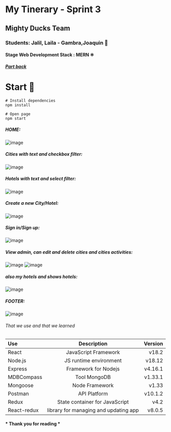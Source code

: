 # My Tinerary - Sprint 3
## Mighty Ducks Team 
### Students: Jalil, Laila - Gambra,Joaquin 🦾
#### Stage Web Development Stack : **MERN** ⚛
##### [*Part back*](https://github.com/joacogambra/back-mightyducks)
# Start 🚀
```
# Install dependencies
npm install

# Open page
npm start
```
##### HOME: 
![image](https://user-images.githubusercontent.com/114600775/203625739-e55cf37d-a978-4075-927c-7e03db183bd2.png)
##### Cities with text and checkbox filter:
![image](https://user-images.githubusercontent.com/114600775/203625798-a80767d1-503a-44cb-95c4-1535fd70646d.png)
##### Hotels with text and select filter:
![image](https://user-images.githubusercontent.com/114600775/203625949-d8924a41-7905-42db-bdb4-9be8ab67ad91.png)
##### Create a new City/Hotel:
![image](https://user-images.githubusercontent.com/114600775/203626078-47d73671-a058-4238-96d4-fc60173ea4fa.png)
##### Sign in/Sign up:
![image](https://user-images.githubusercontent.com/114600775/203626240-967390eb-02b1-47d5-8643-146326073b78.png)
##### View admin, can edit and delete cities and cities activities:
![image](https://user-images.githubusercontent.com/114600775/203626414-e890dc59-be3d-4e15-80e4-bab1e1a2a5fb.png)
![image](https://user-images.githubusercontent.com/114600775/203626740-383ff837-3436-4004-8db4-5ac0132705f5.png)
##### also my hotels and shows hotels:
![image](https://user-images.githubusercontent.com/114600775/203626587-8f75b75d-0e12-4bcd-b8e2-04052fa9d2a6.png)
##### FOOTER:
![image](https://user-images.githubusercontent.com/114600775/203625874-153f4c82-ce42-4f57-9989-0e8de5b3eaaa.png)

###### That we use and that we learned
| Use | Description          | Version |
| :---     |    :----:            |    ---: |
| React    | JavaScript Framework | v18.2   |
| Node.js  | JS runtime environment | v18.12   |
| Express  | Framework for Nodejs | v4.16.1 |
| MDBCompass  | Tool MongoDB      | v1.33.1   |
| Mongoose  | Node Framework      | v1.33   |
| Postman  | API Platform      | v10.1.2  |
| Redux  | State container for JavaScript  | v4.2  |
| React-redux  | library for managing and updating app | v8.0.5  |

#### * Thank you for reading *


